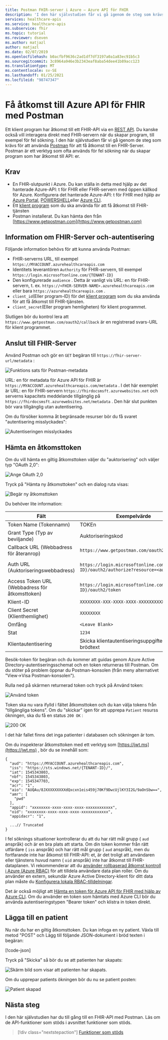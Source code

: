 ```yaml
---
title: Postman FHIR-server i Azure – Azure API för FHIR
description: 'I den här självstudien får vi gå igenom de steg som krävs för att använda Postman för att få åtkomst till en FHIR-Server. Postman är användbar för fel sökning av program som har åtkomst till API: er.'
services: healthcare-apis
ms.service: healthcare-apis
ms.subservice: fhir
ms.topic: tutorial
ms.reviewer: dseven
ms.author: matjazl
author: matjazl
ms.date: 02/07/2019
ms.openlocfilehash: b0acfbf9636c2ad1df7df3197a0a1a83ec91b5c3
ms.sourcegitcommit: 3c8964a946e3b2343eaf8aba54dee41b89acc123
ms.translationtype: MT
ms.contentlocale: sv-SE
ms.lasthandoff: 01/25/2021
ms.locfileid: "98747347"
---
```

# <a name="access-azure-api-for-fhir-with-postman"></a>Få åtkomst till Azure API för FHIR med Postman

Ett klient program har åtkomst till ett FHIR-API via en [REST API](https://www.hl7.org/fhir/http.html). Du kanske också vill interagera direkt med FHIR-servern när du skapar program, till exempel för fel sökning. I den här självstudien får vi gå igenom de steg som krävs för att använda [Postman](https://www.getpostman.com/) för att få åtkomst till en FHIR-Server. Postman är ett verktyg som ofta används för fel sökning när du skapar program som har åtkomst till API: er.

## <a name="prerequisites"></a>Krav

- En FHIR-slutpunkt i Azure. Du kan ställa in detta med hjälp av det hanterade Azure-API: t för FHIR eller FHIR-servern med öppen källkod för Azure. Konfigurera det hanterade Azure-API: t för FHIR med hjälp av [Azure Portal](fhir-paas-portal-quickstart.md), [POWERSHELL](fhir-paas-powershell-quickstart.md)eller [Azure CLI](fhir-paas-cli-quickstart.md).
- Ett  [klient program](register-confidential-azure-ad-client-app.md) som du ska använda för att få åtkomst till FHIR-tjänsten
- Postman installerat. Du kan hämta den från [https://www.getpostman.com](https://www.getpostman.com)

## <a name="fhir-server-and-authentication-details"></a>Information om FHIR-Server och-autentisering

Följande information behövs för att kunna använda Postman:

- FHIR-serverns URL, till exempel `https://MYACCOUNT.azurehealthcareapis.com`
- Identitets leverantören `Authority` för FHIR-servern, till exempel `https://login.microsoftonline.com/{TENANT-ID}`
- Den konfigurerade `audience` . Detta är vanligt vis URL: en för FHIR-servern, t. ex. `https://<FHIR-SERVER-NAME>.azurehealthcareapis.com` eller bara `https://azurehealthcareapis.com` .
- `client_id`(Eller program-ID) för det [klient program](register-confidential-azure-ad-client-app.md) som du ska använda för att få åtkomst till FHIR-tjänsten.
- `client_secret`(Eller program hemligheten) för klient programmet.

Slutligen bör du kontrol lera att `https://www.getpostman.com/oauth2/callback` är en registrerad svars-URL för klient programmet.

## <a name="connect-to-fhir-server"></a>Anslut till FHIR-Server

Använd Postman och gör en `GET` begäran till `https://fhir-server-url/metadata` :

![Funktions sats för Postman-metadata](media/tutorial-postman/postman-metadata.png)

URL: en för metadata för Azure API för FHIR är `https://MYACCOUNT.azurehealthcareapis.com/metadata` . I det här exemplet är URL: en för FHIR-servern `https://fhirdocsmsft.azurewebsites.net` och serverns kapacitets meddelande tillgänglig på `https://fhirdocsmsft.azurewebsites.net/metadata` . Den här slut punkten bör vara tillgänglig utan autentisering.

Om du försöker komma åt begränsade resurser bör du få svaret "autentisering misslyckades":

![Autentiseringen misslyckades](media/tutorial-postman/postman-authentication-failed.png)

## <a name="obtaining-an-access-token"></a>Hämta en åtkomsttoken

Om du vill hämta en giltig åtkomsttoken väljer du "auktorisering" och väljer typ "OAuth 2,0":

![Ange OAuth 2,0](media/tutorial-postman/postman-select-oauth2.png)

Tryck på "Hämta ny åtkomsttoken" och en dialog ruta visas:

![Begär ny åtkomsttoken](media/tutorial-postman/postman-request-token.png)

Du behöver lite information:

| Fält                 | Exempelvärde                                                                                                   | Kommentar                    |
|-----------------------|-----------------------------------------------------------------------------------------------------------------|----------------------------|
| Token Name (Tokennamn)            | TOKEn                                                                                                         | Ett namn som du väljer          |
| Grant Type (Typ av beviljande)            | Auktoriseringskod                                                                                              |                            |
| Callback URL (Webbadress för återanrop)          | `https://www.getpostman.com/oauth2/callback`                                                                      |                            |
| Auth URL (Auktoriseringswebbadress)              | `https://login.microsoftonline.com/{TENANT-ID}/oauth2/authorize?resource=<audience>` | `audience` är `https://MYACCOUNT.azurehealthcareapis.com` för Azure API för FHIR |
| Access Token URL (Webbadress för åtkomsttoken)      | `https://login.microsoftonline.com/{TENANT ID}/oauth2/token`                                                      |                            |
| Klient-ID             | `XXXXXXXX-XXX-XXXX-XXXX-XXXXXXXXXXXX`                                                                            | Program-ID             |
| Client Secret (Klienthemlighet)         | `XXXXXXXX`                                                                                                        | Hemlig klient nyckel          |
| Omfång | `<Leave Blank>` |
| Stat                 | `1234`                                                                                                            |                            |
| Klientautentisering | Skicka klientautentiseringsuppgifter i brödtext                                                                                 |                 

Besök-token för begäran och du kommer att guidas genom Azure Active Directory-autentiseringsschemat och en token returneras till Postman. Om du stöter på problem öppnar du Postman-konsolen (från meny alternativet "View->Visa Postman-konsolen").

Rulla ned på skärmen returnerad token och tryck på Använd token:

![Använd token](media/tutorial-postman/postman-use-token.png)

Token ska nu vara ifylld i fältet åtkomsttoken och du kan välja tokens från "tillgängliga tokens". Om du "skickar" igen för att upprepa `Patient` resurss ökningen, ska du få en status `200 OK` :

![200 OK](media/tutorial-postman/postman-200-OK.png)

I det här fallet finns det inga patienter i databasen och sökningen är tom.

Om du inspekterar åtkomsttoken med ett verktyg som [https://jwt.ms](https://jwt.ms) , bör du se innehåll som:

```jsonc
{
  "aud": "https://MYACCOUNT.azurehealthcareapis.com",
  "iss": "https://sts.windows.net/{TENANT-ID}/",
  "iat": 1545343803,
  "nbf": 1545343803,
  "exp": 1545347703,
  "acr": "1",
  "aio": "AUQAu/8JXXXXXXXXXdQxcxn1eis459j70Kf9DwcUjlKY3I2G/9aOnSbw==",
  "amr": [
    "pwd"
  ],
  "appid": "xxxxxxxx-xxxx-xxxx-xxxx-xxxxxxxxxxxx",
  "oid": "xxxxxxxx-xxxx-xxxx-xxxx-xxxxxxxxxxxx",
  "appidacr": "1",

  ...// Truncated
}
```

I fel söknings situationer kontrollerar du att du har rätt mål grupp ( `aud` anspråk) och är en bra plats att starta. Om din token kommer från rätt utfärdare ( `iss` anspråk) och har rätt mål grupp ( `aud` anspråk), men du fortfarande inte har åtkomst till FHIR-API: et, är det troligt att användaren eller tjänstens huvud namn ( `oid` anspråk) inte har åtkomst till FHIR-dataplanen. Vi rekommenderar att du [använder rollbaserad åtkomst kontroll i Azure (Azure RBAC)](configure-azure-rbac.md) för att tilldela användare data plan roller. Om du använder en extern, sekundär Azure Active Directory-klient för ditt data plan måste du [Konfigurera lokala RBAC-tilldelningar](configure-local-rbac.md).

Det är också möjligt att [Hämta en token för Azure API för FHIR med hjälp av Azure CLI](get-healthcare-apis-access-token-cli.md). Om du använder en token som hämtats med Azure CLI bör du använda autentiseringstypen "Bearer token" och klistra in token direkt.

## <a name="inserting-a-patient"></a>Lägga till en patient

Nu när du har en giltig åtkomsttoken. Du kan infoga en ny patient. Växla till metod "POST" och Lägg till följande JSON-dokument i bröd texten i begäran:

[!code-json[](samples/sample-patient.json)]

Tryck på "Skicka" så bör du se att patienten har skapats:

![Skärm bild som visar att patienten har skapats.](media/tutorial-postman/postman-patient-created.png)

Om du upprepar patients ökningen bör du nu se patient posten:

![Patient skapad](media/tutorial-postman/postman-patient-found.png)

## <a name="next-steps"></a>Nästa steg

I den här självstudien har du till gång till en FHIR-API med Postman. Läs om de API-funktioner som stöds i avsnittet funktioner som stöds.
 
>[!div class="nextstepaction"]
>[Funktioner som stöds](fhir-features-supported.md)
